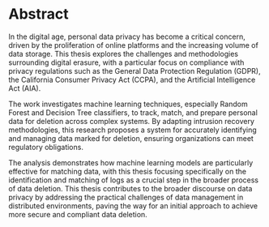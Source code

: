 # Abstract

In the digital age, personal data privacy has become a critical concern, driven by the proliferation of online platforms and the increasing volume of data storage. This thesis explores the challenges and methodologies surrounding digital erasure, with a particular focus on compliance with privacy regulations such as the General Data Protection Regulation (GDPR), the California Consumer Privacy Act (CCPA), and the Artificial Intelligence Act (AIA). 

The work investigates machine learning techniques, especially Random Forest and Decision Tree classifiers, to track, match, and prepare personal data for deletion across complex systems. By adapting intrusion recovery methodologies, this research proposes a system for accurately identifying and managing data marked for deletion, ensuring organizations can meet regulatory obligations.

The analysis demonstrates how machine learning models are particularly effective for matching data, with this thesis focusing specifically on the identification and matching of logs as a crucial step in the broader process of data deletion. This thesis contributes to the broader discourse on data privacy by addressing the practical challenges of data management in distributed environments, paving the way for an initial approach to achieve more secure and compliant data deletion.

